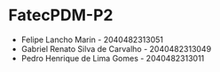 # FatecPDM-P2

- Felipe Lancho Marin - 2040482313051
- Gabriel Renato Silva de Carvalho - 2040482313049
- Pedro Henrique de Lima Gomes - 2040482313011
